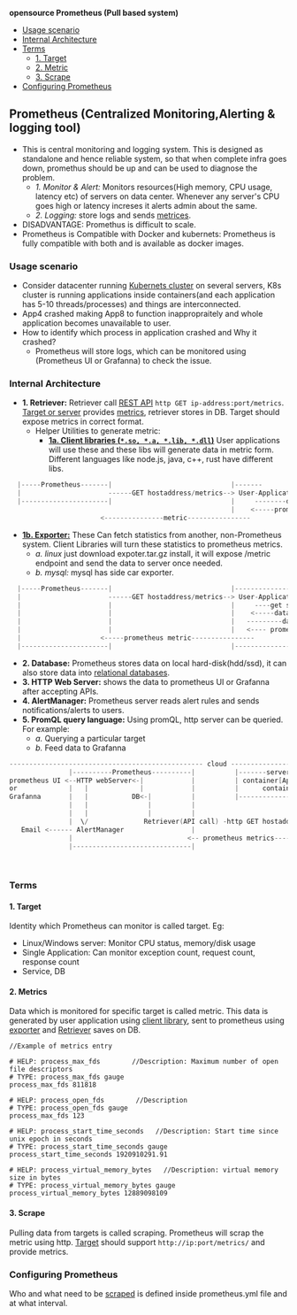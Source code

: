 **opensource Prometheus (Pull based system)**
- [Usage scenario](#us)
- [Internal Architecture](#int)
- [Terms](#terms)
  - [1. Target](#tar)
  - [2. Metric](#met)
  - [3. Scrape](#sc)
- [Configuring Prometheus](#conf)

<a name=pro></a>
## Prometheus (Centralized Monitoring,Alerting & logging tool)
- This is central monitoring and logging system. This is designed as standalone and hence reliable system, so that when complete infra goes down, promethus should be up and can be used to diagnose the problem.
  - _1. Monitor & Alert:_ Monitors resources(High memory, CPU usage, latency etc) of servers on data center. Whenever any server's CPU goes high or latency increses it alerts admin about the same.
  - _2. Logging:_ store logs and sends [metrices](#met).
- DISADVANTAGE: Promethus is difficult to scale.
- Prometheus is Compatible with Docker and kubernets: Prometheus is fully compatible with both and is available as docker images.

<a name=us></a>
### Usage scenario
- Consider datacenter running [Kubernets cluster]() on several servers, K8s cluster is running applications inside containers(and each application has 5-10 threads/processes) and things are interconnected.
- App4 crashed making App8 to function inappropraitely and whole application becomes unavailable to user.
- How to identify which process in application crashed and Why it crashed?
  - Prometheus will store logs, which can be monitored using (Prometheus UI or Grafanna) to check the issue.

<a name=int></a>
### Internal Architecture
- **1. Retriever:** Retriever call [REST API](/Networking/OSI-Layers/Layer-7/WebServer_WebClient_WebService/WebClient_Connecting_WebServer/REST) `http GET ip-address:port/metrics`. [Target or server](#tar) provides [metrics](#met), retriever stores in DB. Target should expose metrics in correct format.
  - Helper Utilities to generate metric: 
    - **[1a. Client libraries (`*.so, *.a, *.lib, *.dll`)](https://prometheus.io/docs/instrumenting/clientlibs/)** User applications will use these and these libs will generate data in metric form. Different languages like node.js, java, c++, rust have different libs.
```c
  |-----Prometheus-------|                              |-------
  |                      ------GET hostaddress/metrics--> User-Application 
  |----------------------|                              |     --------data-------------> Client Library
                                                        |    <-----prometheus metric----
                       <---------------metric----------------                                      
```
- **[1b. Exporter:](https://prometheus.io/docs/instrumenting/exporters/)** These Can fetch statistics from another, non-Prometheus system. Client Libraries will turn these statistics to prometheus metrics.
  - _a. linux_ just download expoter.tar.gz install, it will expose /metric endpoint and send the data to server once needed.
  - _b. mysql:_ mysql has side car exporter.
```c
  |-----Prometheus-------|                              |-----------------
  |                      ------GET hostaddress/metrics--> User-Application(on Linux) 
  |                      |                              |     ----get system data------> Exporter
  |                      |                              |    <-----data--------------------
  |                      |                              |   ---------data--------------> client Library
  |                      |                              |   <---- prometheus metric---------
  |                    <-----prometheus metric----------------
  |----------------------|                              |-------------------
```
- **2. Database:** Prometheus stores data on local hard-disk(hdd/ssd), it can also store data into [relational databases](/System-Design/Concepts/Databases).
- **3. HTTP Web Server:** shows the data to prometheus UI or Grafanna after accepting APIs.
- **4. AlertManager:** Prometheus server reads alert rules and sends notifications/alerts to users.
- **5. PromQL query language:** Using promQL, http server can be queried. For example:
  - _a._ Querying a particular target
  - _b._ Feed data to Grafanna 
```c
------------------------------------------------- cloud ------------------------------------------------------
               |----------Prometheus----------|          |-------server-1-------|     |-------server-2-------|
prometheus UI <--HTTP webServer<-|            |          | container[App1]      |     | container[App3]      |
or             |   |             |            |          |      container[App2] |     |      container[App4] |
Grafanna       |   |           DB<-|          |          |----------------------|     |----------------------|
               |   |               |          |
               |   |               |          |                                       |-------server-n-------------------------|
               |  \/              Retriever(API call) -http GET hostaddress/metrics---> User-Application                       |
   Email <------ AlertManager                 |                                       |      ----------data----->Client Library|
               |                             <-- prometheus metrics------------------------  <-prometheus metric-----          |
               |------------------------------|                                       |                                        |
                                                                                      |        container[App8]                 |
                                                                                      |----------------------------------------|
```  

<a name=terms></a>
### Terms
<a name=tar></a>
#### 1. Target
Identity which Prometheus can monitor is called target. Eg:
  - Linux/Windows server: Monitor CPU status, memory/disk usage
  - Single Application: Can monitor exception count, request count, response count
  - Service, DB
<a name=met></a>
#### 2. Metrics
Data which is monitored for specific target is called metric. This data is generated by user application using [client library](#int), sent to prometheus using [exporter](#int) and [Retriever](#int) saves on DB.
```
//Example of metrics entry

# HELP: process_max_fds        //Description: Maximum number of open file descriptors
# TYPE: process_max_fds gauge
process_max_fds 811818

# HELP: process_open_fds        //Description
# TYPE: process_open_fds gauge
process_max_fds 123

# HELP: process_start_time_seconds   //Description: Start time since unix epoch in seconds
# TYPE: process_start_time_seconds gauge
process_start_time_seconds 1920910291.91

# HELP: process_virtual_memory_bytes   //Description: virtual memory size in bytes
# TYPE: process_virtual_memory_bytes gauge
process_virtual_memory_bytes 12889098109
```
<a name=sc></a>
#### 3. Scrape
Pulling data from targets is called scraping. Prometheus will scrap the metric using http. [Target](#tar) should support `http://ip:port/metrics/` and provide metrics.

<a name=conf></a>
### Configuring Prometheus
Who and what need to be [scraped](#sc) is defined inside prometheus.yml file and at what interval.
